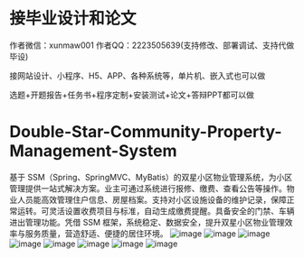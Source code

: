 # 接毕业设计和论文
作者微信：xunmaw001  作者QQ：2223505639(支持修改、部署调试、支持代做毕设)

接网站设计、小程序、H5、APP、各种系统等，单片机、嵌入式也可以做

选题+开题报告+任务书+程序定制+安装测试+论文+答辩PPT都可以做
# Double-Star-Community-Property-Management-System
基于 SSM（Spring、SpringMVC、MyBatis）的双星小区物业管理系统，为小区管理提供一站式解决方案。业主可通过系统进行报修、缴费、查看公告等操作。物业人员能高效管理住户信息、房屋档案。支持对小区设施设备的维护记录，保障正常运转。可灵活设置收费项目与标准，自动生成缴费提醒。具备安全的门禁、车辆进出管理功能。凭借 SSM 框架，系统稳定、数据安全，提升双星小区物业管理效率与服务质量，营造舒适、便捷的居住环境。 
![image](https://github.com/user-attachments/assets/92e3da85-86b1-4839-b1f5-47de3beb453c)
![image](https://github.com/user-attachments/assets/e8ae86d0-73ec-4870-94f5-076efe2e0d51)
![image](https://github.com/user-attachments/assets/b46327de-9d96-4823-924b-f6ed30398eae)
![image](https://github.com/user-attachments/assets/b7b933cc-720e-42b8-bd40-b43a37ec23f3)
![image](https://github.com/user-attachments/assets/b7a26714-8a50-4ad1-90dc-56bd7877c9b9)
![image](https://github.com/user-attachments/assets/9729a029-44b1-4e4d-ab82-c849d7010027)
![image](https://github.com/user-attachments/assets/da3c50c2-4790-46ed-96c6-bd65a18e392e)
![image](https://github.com/user-attachments/assets/73c33d20-3260-40db-a2d1-6a6d2fe2e8e6)
